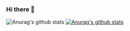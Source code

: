 ### Hi there 👋
![Anurag's github stats](https://github-readme-stats.vercel.app/api?username=Williams25&show_icons=true&theme=radical)
[![Anurag's github stats](https://github-readme-stats.vercel.app/api?username=Williams25)](https://github.com/anuraghazra/github-readme-stats)
<!--
**Williams25/Williams25** is a ✨ _special_ ✨ repository because its `README.md` (this file) appears on your GitHub profile.

Here are some ideas to get you started:

- 🔭 I’m currently working on ...
- 🌱 I’m currently learning ...
- 👯 I’m looking to collaborate on ...
- 🤔 I’m looking for help with ...
- 💬 Ask me about ...
- 📫 How to reach me: ...
- 😄 Pronouns: ...
- ⚡ Fun fact: ...
-->
